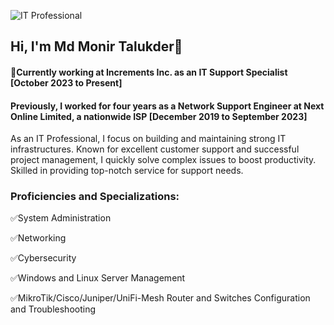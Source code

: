 ![IT Professional](https://media.licdn.com/dms/image/D5616AQEXma8hSVVFfg/profile-displaybackgroundimage-shrink_350_1400/0/1711180557740?e=1716422400&v=beta&t=VXuRDHTL7k9mIKAN3j-z1zBoUEr_4IZ2gdiKib-Nn2o)

## Hi, I'm Md Monir Talukder👋
#### 💼Currently working at Increments Inc. as an IT Support Specialist [October 2023 to Present] 
#### Previously, I worked for four years as a Network Support Engineer at Next Online Limited, a nationwide ISP [December 2019 to September 2023] 


As an IT Professional, I focus on building and maintaining strong IT infrastructures. Known for excellent customer support and successful project management, I quickly solve complex issues to boost productivity. Skilled in providing top-notch service for support needs.


### Proficiencies and Specializations:

✅System Administration

✅Networking

✅Cybersecurity

✅Windows and Linux Server Management

✅MikroTik/Cisco/Juniper/UniFi-Mesh Router and Switches Configuration and Troubleshooting
